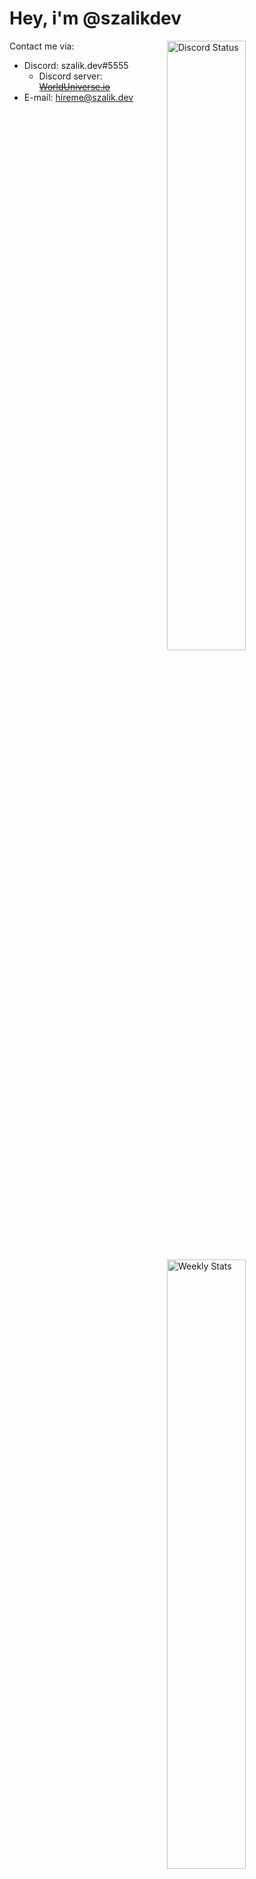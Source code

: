 # Hey, i'm @szalikdev

<a href="https://discord.com/users/217367692829523970" target="_blank">
	<img width="50%" align="right" alt="Discord Status" src="https://lanyard.cnrad.dev/api/217367692829523970?bg=1f1f1f&borderRadius=5px">
</a>
<a href="https://wakatime.com/@szalikdev" target="_blank">
	<img width="50%" align="right" alt="Weekly Stats" src="https://github-readme-stats.vercel.app/api/wakatime?username=szalikdev&border_radius=5px&theme=dark&bg_color=1f1f1f&border_color=1f1f1f&icon_color=58a6ff&show_icons=true&disable_animations=true&custom_title=Weekly%20Stats">
</a>

Contact me via:

- Discord: szalik.dev#5555
  - Discord server: ~~[WorldUniverse.io](https://discord.gg/worlduniverse)~~
- E-mail: hireme@szalik.dev
